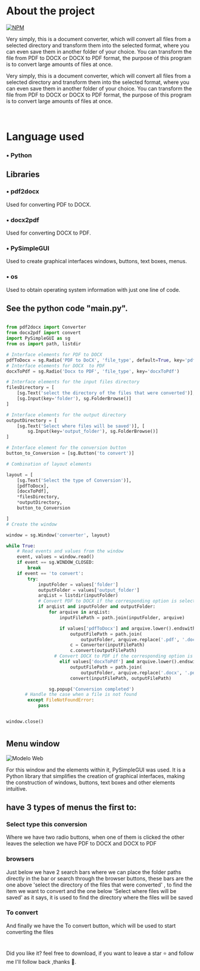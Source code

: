 # About the project
[![NPM](https://img.shields.io/npm/l/react)](https://github.com/AContesini/dlist/tree/main) 

Very simply, this is a document converter, which will convert all files from a selected directory and transform them into the selected format, where you can even save them in another folder of your choice.
You can transform the file from PDF to DOCX or DOCX to PDF format, the purpose of this program is to convert large amounts of files at once.

Very simply, this is a document converter, which will convert all files from a selected directory and transform them into the selected format, where you can even save them in another folder of your choice.
You can transform the file from PDF to DOCX or DOCX to PDF format, the purpose of this program is to convert large amounts of files at once.

<br/> 

# Language used
### • Python 

## Libraries

### • pdf2docx
  Used for converting PDF to DOCX.
### • docx2pdf
   Used for converting DOCX to PDF.
### • PySimpleGUI
  Used to create graphical interfaces windows, buttons, text boxes, menus.
### • os
   Used to obtain operating system information with just one line of code.

## See the python code  "main.py".
```python

from pdf2docx import Converter
from docx2pdf import convert
import PySimpleGUI as sg
from os import path, listdir

# Interface elements for PDF to DOCX
pdfToDocx = sg.Radio('PDF to DoCX', 'file_type', default=True, key='pdfToDocx')
# Interface elements for DOCX  to PDF
docxToPdf = sg.Radio('Docx to PDF', 'file_type', key='docxToPdf')

# Interface elements for the input files directory
filesDirectory = [
    [sg.Text('select the directory of the files that were converted')],
    [sg.Input(key='folder'), sg.FolderBrowse()]
]

# Interface elements for the output directory
outputDirectory = [
    [sg.Text('Select where files will be saved')], [
        sg.Input(key='output_folder'), sg.FolderBrowse()]
]

# Interface element for the conversion button
button_to_Conversion = [sg.Button('to convert')]

# Combination of layout elements

layout = [
    [sg.Text('Select the type of Conversion')],
    [pdfToDocx],
    [docxToPdf],
    *filesDirectory,
    *outputDirectory,
    button_to_Conversion

]
# Create the window

window = sg.Window('converter', layout)

while True:
    # Read events and values from the window
    event, values = window.read()
    if event == sg.WINDOW_CLOSED:
        break
    if event == 'to convert':
        try:
            inputFolder = values['folder']
            outputFolder = values['output_folder']
            arqList = listdir(inputFolder)
            # Convert PDF to DOCX if the corresponding option is selected
            if arqList and inputFolder and outputFolder:
                for arquive in arqList:
                    inputFilePath = path.join(inputFolder, arquive)

                    if values['pdfToDocx'] and arquive.lower().endswith('.pdf'):
                        outputFilePath = path.join(
                            outputFolder, arquive.replace('.pdf', '.docx'))
                        c = Converter(inputFilePath)
                        c.convert(outputFilePath)
                  # Convert DOCX to PDF if the corresponding option is selected
                    elif values['docxToPdf'] and arquive.lower().endswith('.docx'):
                        outputFilePath = path.join(
                            outputFolder, arquive.replace('.docx', '.pdf'))
                        convert(inputFilePath, outputFilePath)

                sg.popup('Conversion completed')
       # Handle the case when a file is not found
        except FileNotFoundError:
            pass


window.close() 
```

#
    
## Menu window
![Modelo Web](https://github.com/AContesini/asstes_img/blob/main/Sem%20t%C3%ADtulo.jpg)

For this window and the elements within it, PySimpleGUI was used. It is a Python library that simplifies the creation of graphical interfaces, making the construction of windows, buttons, text boxes and other elements intuitive.

## have 3 types of menus the first to:
### Select type this conversion
Where we have two radio buttons, when one of them is clicked the other leaves the selection we have PDF to DOCX and DOCX to PDF

### browsers

Just below we have 2 search bars where we can place the folder paths directly in the bar or search through the browser buttons, these bars are the one above 'select the directory of the files that were converted' , to find the item we want to convert and the one below 'Select where files will be saved' as it says, it is used to find the directory where the files will be saved

### To convert

And finally we have the To convert button, which will be used to start converting the files

#
Did you like it? feel free to download, if you want to leave a star ⭐ and follow me I'll follow back ,thanks 🙂.
